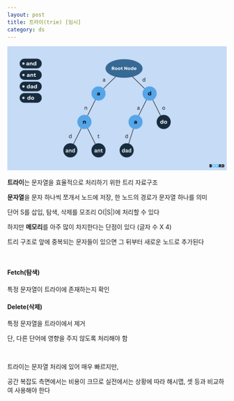 ```yaml
---
layout: post
title: 트라이(trie) [임시]
category: ds
---
```


![트라이](/assets/images/ds/trie.png)

**트라이**는 문자열을 효율적으로 처리하기 위한 트리 자료구조

**문자열**을 문자 하나씩 쪼개서 노드에 저장, 한 노드의 경로가 문자열 하나를 의미

단어 S를 삽입, 탐색, 삭제를 모조리 O(\|S\|)에 처리할 수 있다

하지만 **메모리**를 아주 많이 차지한다는 단점이 있다 (글자 수 X 4)

트리 구조로 앞에 중복되는 문자들이 있으면 그 뒤부터 새로운 노드로 추가된다

&nbsp;

#### Fetch(탐색)

특정 문자열이 트라이에 존재하는지 확인

#### Delete(삭제)

특정 문자열을 트라이에서 제거

단, 다른 단어에 영향을 주지 않도록 처리해야 함

&nbsp;

트라이는 문자열 처리에 있어 매우 빠르지만,

공간 복잡도 측면에서는 비용이 크므로 실전에서는 상황에 따라 해시맵, 셋 등과 비교하여 사용해야 한다

